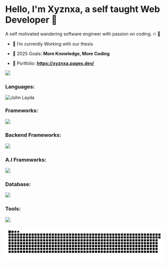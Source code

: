 <!-- <img src="github-banner.png" alt="GitHub Banner" width="100%" /> -->

# Hello, I'm Xyznxa, a self taught Web Developer 👋

A self motivated wandering software engineer with passion on coding. 🔥 🚀


- 🚀 I’m currently Working with our thesis

- 🚀 2025 Goals: **More Knowledge, More Coding**

- 📄 Portfolio: **https://xyznxa.pages.dev/**

<img align="justify" src="https://github-readme-stats-mu-ten-12.vercel.app/api?username=sencin&show_icons=true&hide_border=true"/>

<h3 align="left">Languages:</h3>
<p align="left">
<img src="https://skillicons.dev/icons?i=solidity,c,cpp,html,css,php,java,cs,kotlin,js" alt="John Layda">
</p>

<h3 align="left">Frameworks:</h3>
<p align="left">
<img src="https://skillicons.dev/icons?i=vue,nuxt,laravel,arduino, dotnet">
</p>

<h3 align="left">Backend Frameworks:</h3>
<p align="left">
<img src="https://skillicons.dev/icons?i=express,firebase,supabase" >
</p>

<h3 align="left">A.I Frameworks:</h3>
<p align="left">
<img src="https://skillicons.dev/icons?i=opencv,pytorch,tensorflow">
</p>

<h3 align="left">Database:</h3>
<p align="left">
<img src="https://skillicons.dev/icons?i=mysql,sqlite,redis">
</p>

<h3 align="left">Tools:</h3>
<p align="left">
<img src="https://skillicons.dev/icons?i=docker,git,github,nginx,cloudflare,linux,postman,nodejs,npm,pnpm,jquery,bash,vscode,figma,materialui,gcp,idea">
</p>

![Snake animation](https://github.com/sencin/sencin/blob/output/github-contribution-grid-snake.svg)